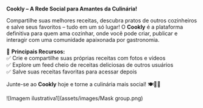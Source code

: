**Cookly – A Rede Social para Amantes da Culinária!**

Compartilhe suas melhores receitas, descubra pratos de outros cozinheiros e salve seus favoritos – tudo em um só lugar! O **Cookly** é a plataforma definitiva para quem ama cozinhar, onde você pode criar, publicar e interagir com uma comunidade apaixonada por gastronomia.

📌 **Principais Recursos:**  
✅ Crie e compartilhe suas próprias receitas com fotos e vídeos  
✅ Explore um feed cheio de receitas deliciosas de outros usuários  
✅ Salve suas receitas favoritas para acessar depois   

Junte-se ao **Cookly** hoje e torne a culinária mais social! 🍽️📸🔥

![Imagem ilustrativa1](assets/images/Mask group.png)
